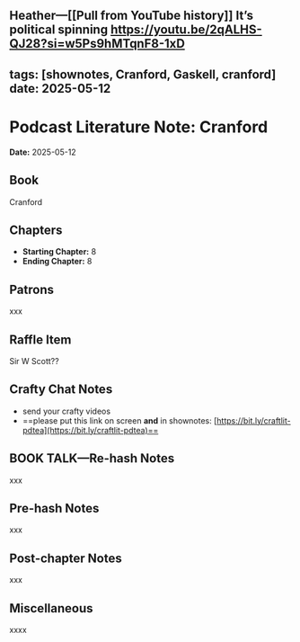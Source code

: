 Heather—[[Pull from YouTube history]]
It’s political spinning https://youtu.be/2qALHS-QJ28?si=w5Ps9hMTqnF8-1xD 
---
tags: [shownotes, Cranford, Gaskell, cranford]
date: 2025-05-12
---

# Podcast Literature Note: Cranford

**Date:** 2025-05-12

## Book
Cranford

## Chapters
- **Starting Chapter:** 8
- **Ending Chapter:** 8

## Patrons
xxx

## Raffle Item
Sir W Scott??

## Crafty Chat Notes
- send your crafty videos
- ==please put this link on screen **and** in shownotes: [https://bit.ly/craftlit-pdtea](https://bit.ly/craftlit-pdtea)==

## BOOK TALK—Re-hash Notes
xxx

## Pre-hash Notes
xxx

## Post-chapter Notes
xxx

## Miscellaneous
xxxx

